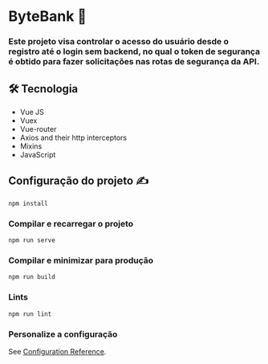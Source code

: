 # ByteBank 🤑

### Este projeto visa controlar o acesso do usuário desde o registro até o login sem backend, no qual o token de segurança é obtido para fazer solicitações nas rotas de segurança da API.



## 🛠 Tecnologia
* Vue JS
* Vuex
* Vue-router
* Axios and their http interceptors
* Mixins
* JavaScript

## Configuração do projeto ✍️
```
npm install
```

### Compilar e recarregar o projeto 
```
npm run serve
```

### Compilar e minimizar para produção
```
npm run build
```

### Lints 
```
npm run lint
```

### Personalize a configuração
See [Configuration Reference](https://cli.vuejs.org/config/).
